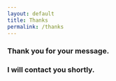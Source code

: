 ```yaml
---
layout: default
title: Thanks
permalink: /thanks
---
```


### Thank you for your message.

### I will contact you shortly. 
